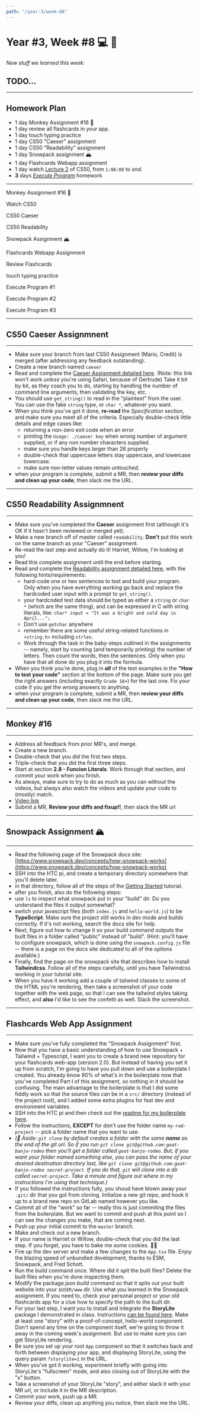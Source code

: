 ```yaml
---
path: "/year-3/week-08"
---
```


# Year #3, Week #8 💻 🥏

_New stuff we learned this week:_

## TODO...

---

## Homework Plan

- 1 day Monkey Assignment #16 🐒
- 1 day review all flashcards in your app.
- 1 day touch typing practice
- 1 day CS50 "Caeser" assignment
- 1 day CS50 "Readability" assignment
- 1 day Snowpack assignment 🏔
- 1 day Flashcards Webapp assignment
- 1 day watch [Lecture 2](https://htc-viewer.netlify.app/?id=8PrOp9t0PyQ) of
  CS50, from `1:06:00` to _end_.
- **3** days [_Execute Program_](https://www.executeprogram.com) homework

---

<Checkable id="monkey-15">Monkey Assignment #16 🐒</Checkable>

<Checkable id="watch-cs50">Watch CS50</Checkable>

<Checkable id="caeser">CS50 Caeser</Checkable>

<Checkable id="readability">CS50 Readability</Checkable>

<Checkable id="snowpack">Snowpack Assignment 🏔 </Checkable>

<Checkable id="f2-web-app">Flashcards Webapp Assignment</Checkable>

<Checkable id="flash-review">Review Flashcards</Checkable>

<Checkable id="typing">touch typing practice</Checkable>

<Checkable id="xp-1">Execute Program #1</Checkable>

<Checkable id="xp-2">Execute Program #2</Checkable>

<Checkable id="xp-3">Execute Program #3</Checkable>

---

## CS50 **Caeser** Assignmnent

---

- Make sure your branch from last CS50 Assignment (Mario, Credit) is merged
  (after addressing any feedback outstanding).
- Create a new branch named `caeser`
- Read and complete the
  [Caeser Assignment detailed here](https://cs50.harvard.edu/college/2019/fall/psets/2/caesar/).
  (Note: this link won't work _unless_ you're using Safari, because of Gertrude)
  Take it bit by bit, as they coach you to do, starting by handling the number
  of command line arguments, then validating the key, etc.
- You should use `get_string()` to read in the "plaintext" from the user. You
  can use the fake `string` type, or `char *`, whatever you want.
- When you think you've got it done, **re-read** the _Specification_ section,
  and make sure you meet all of the criteria. Especially double-check little
  details and edge cases like:
  - returning a non-zero exit code when an error
  - printing the `Usage: ./caeser key` when wrong number of argument supplied,
    or if any non number characters supplied.
  - make sure you handle keys larger than 26 properly
  - double-check that uppercase letters stay uppercase, and lowercase lowercase.
  - make sure non-letter values remain untouched.
- when your program is complete, submit a MR, then **review your diffs and clean
  up your code**, then slack me the URL.

---

## CS50 **Readability** Assignmnent

---

- Make sure you've completed the **Caeser** assignment first (although it's OK
  if it hasn't been reviewed or merged yet).
- Make a new branch off of master called `readability`. **Don't** put this work
  on the same branch as your "Caeser" assignment.
- Re-read the last step and actually do it! Harriet, Willow, I'm looking at you!
- Read this complete assignment until the end before starting.
- Read and complete the
  [Readability assignment detailed here](https://cs50.harvard.edu/college/2019/fall/psets/2/readability/),
  with the following hints/requirements:
  - hard-code one or two sentences to test and build your program. Only when you
    have everything working go back and replace the hardcoded user input with a
    prompt to `get_string()`.
  - your hardcoded test data should be typed as either a `string` or `char *`
    (which are the same thing), and can be expressed in C with string literals,
    like: `char* input = "It was a bright and cold day in April...";`
  - Don't use `getchar` anywhere
  - remember there are some useful string-related functions in `<string.h>`
    including `strlen`.
  - Work through the task in the baby-steps outlined in the assignments --
    namely, start by counting (and temporarily printing) the number of letters.
    Then count the words, then the sentences. Only when you have that all done
    do you plug it into the formula.
- When you think you're done, plug in **_all_** of the test examples in the
  **"How to test your code"** section at the bottom of the page. Make sure you
  get the right answers (including exactly `Grade 16+`) for the last one. Fix
  your code if you get the wrong answers to anything.
- when your program is complete, submit a MR, then **review your diffs and clean
  up your code**, then slack me the URL.

---

## Monkey #16

---

- Address all feedback from prior MR's, and merge.
- Create a new branch.
- Double-check that you did the first two steps.
- Triple-check that you did the first three steps.
- Start at section **2.8 - Funcion Literals**. Work through that section, and
  commit your work when you finish.
- As always, make sure to try to do as much as you can without the videos, but
  always also watch the videos and update your code to (mostly) match.
- [Video link](http://jared.howtocomputer.link/monkey/25--2.8-function-literals.mp4)
- Submit a MR, **Review your diffs and fixup!!**, then slack the MR url

---

## Snowpack Assignment 🏔

---

- Read the following page of the Snowpack docs site:
  [https://www.snowpack.dev/concepts/how-snowpack-works](https://www.snowpack.dev/concepts/how-snowpack-works)
- SSH into the HTC pi, and create a temporary directory somewhere that you'll
  delete later.
- in that directory, follow all of the steps of the
  [Getting Started](https://www.snowpack.dev/tutorials/getting-started)
  tutorial.
- after you finish, also do the following steps:
- use `ls` to inspect what snowpack put in your "build" dir. Do you understand
  the files it output somewhat?
- switch your javascript files (both `index.js` and `hello-world.js`) to be
  **TypeScript**. Make sure the project still works in dev mode and builds
  correctly. If it's not working, search the docs site for help.
- Next, figure out how to change it so your build command outputs the built
  files in a folder called "public" instead of "build". (Hint: you'll have to
  configure snowpack, which is done using the `snowpack.config.js` file -- there
  is a page on the docs site dedicated to all of the options available.)
- Finally, find the page on the snowpack site that describes how to install
  **Tailwindcss**. Follow all of the steps carefully, until you have Tailwindcss
  working in your tutorial site.
- When you have it working add a couple of tailwind classes to some of the HTML
  you're rendering, then take a screenshot of your code together with the web
  page, so that I can see the tailwind styles taking effect, and **also** I'd
  like to see the confetti as well. Slack the screenshot.

---

## Flashcards Web App Assignment

---

- Make sure you've fully completed the "Snowpack Assignment" first.
- Now that you have a basic understanding of how to use Snowpack + Tailwind +
  Typescript, I want you to create a brand new repository for your flashcards
  web-app (version 2.0). But instead of having you set it up from scratch, I'm
  going to have you pull down and use a boilerplate I created. You already know
  90% of what's in the boilerplate now that you've completed Part I of this
  assignment, so nothing in it should be confusing. The main advantage to the
  boilerplate is that I did some fiddly work so that the source files can be in
  a `src/` directory (instead of the project root), and I added some extra
  plugins for fast dev and environment variables.
- SSH into the HTC pi and then check out the
  [readme for my boilerplate here](https://gitlab.howtocomputer.link/htc/snowpack-typescript-tailwind-boilerplate).
- Follow the instructions, **EXCEPT** for don't use the folder name
  `my-rad-project` -- pick a folder name that you want to use.
- _(🤔 Aside: `git clone` by default creates a folder with the same **name** as
  the end of the git url. So if you run
  `git clone git@github.com:goat-banjo-rodeo` then you'll get a folder called
  `goat-banjo-rodeo`. But, if you want your folder named something else, you can
  pass the name of your desired destination directory last, like
  `git clone git@github.com:goat-banjo-rodeo secret-project`. If you do that,
  `git` will clone into a dir called `secret-project`. Take a minute and figure
  out where in my instructions I'm using that technique.)_
- If you followed the instructions fully, you shoud have blown away your `.git/`
  dir that you got from cloning. Initialize a new git repo, and hook it up to a
  brand new repo on GitLab named however you like.
- Commit all of the "work" so far -- really this is just commiting the files
  from the boilerplate. But we want to commit and push at this point so I can
  see the changes you make, that are coming next.
- Push up your initial commit to the `master` branch.
- Make and check out a new branch.
- If your name is Harriet or Willow, double-check that you did the last step. If
  you forget, you have to bake me some cookies. 👩‍🍳
- Fire up the dev server and make a few changes to the `App.tsx` file. Enjoy the
  blazing speed of unbundled development, thanks to ESM, Snowpack, and Fred
  Schott.
- Run the build command once. Where did it spit the built files? Delete the
  built files when you're done inspecting them.
- Modify the package.json _build_ command so that it spits out your built
  website into your `$USER/www` dir. Use what you learned in the Snowpack
  assignment. If you need to, check your personal project or your old flashcards
  app for a clue how to specify the path to the built dir.
- For your last step, I want you to install and integrate the **StoryLite**
  package I demonstrated in class. Instructions
  [can be found here](https://gitlab.howtocomputer.link/htc/storylite). Make at
  least one "story" with a proof-of-concept, hello-world component. Don't spend
  any time on the component itself, we're going to throw it away in the coming
  week's assignment. But use to make sure you can get StoryLite rendering.
- Be sure you set up your root `App` component so that it switches back and
  forth between displaying your app, and displaying StoryLite, using the query
  param `?storylite=1` in the URL.
- When you've got it working, experiment briefly with going into StoryLite's
  "fullscreen" mode, and also closing out of StoryLite with the "x" button.
- Take a screenshot of your StoryLite "story", and either slack it with your MR
  url, or include it in the MR description.
- Commit your work, push up a MR.
- Review your diffs, clean up anything you notice, then slack me the URL.
